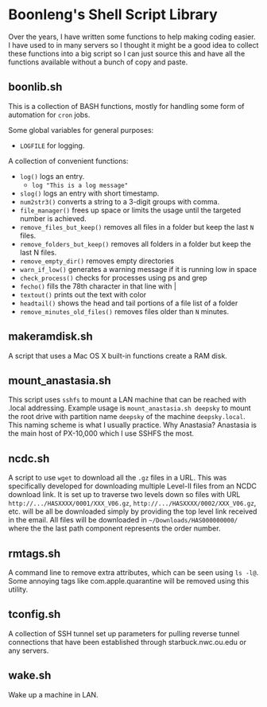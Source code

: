Boonleng's Shell Script Library
===============================

Over the years, I have written some functions to help making coding easier. I have used to in many servers so I thought it might be a good idea to collect these functions into a big script so I can just source this and have all the functions available without a bunch of copy and paste.


boonlib.sh
----------
This is a collection of BASH functions, mostly for handling some form of automation for `cron` jobs.

Some global variables for general purposes:
- `LOGFILE` for logging.

A collection of convenient functions:
- `log()` logs an entry.
	- `log "This is a log message"`
- `slog()` logs an entry with short timestamp.
- `num2str3()` converts a string to a 3-digit groups with comma.
- `file_manager()` frees up space or limits the usage until the targeted number is achieved.
- `remove_files_but_keep()` removes all files in a folder but keep the last `N` files.
- `remove_folders_but_keep()` removes all folders in a folder but keep the last N files.
- `remove_empty_dir()` removes empty directories
- `warn_if_low()` generates a warning message if it is running low in space
- `check_process()` checks for processes using ps and grep
- `fecho()` fills the 78th character in that line with |
- `textout()` prints out the text with color
- `headtail()` shows the head and tail portions of a file list of a folder
- `remove_minutes_old_files()` removes files older than `N` minutes.


makeramdisk.sh
--------------
A script that uses a Mac OS X built-in functions create a RAM disk.


mount_anastasia.sh
------------------
This script uses `sshfs` to mount a LAN machine that can be reached with .local addressing. Example usage is `mount_anastasia.sh deepsky` to mount the root drive with partition name `deepsky` of the machine `deepsky.local`. This naming scheme is what I usually practice. Why Anastasia? Anastasia is the main host of PX-10,000 which I use SSHFS the most.


ncdc.sh
-------
A script to use `wget` to download all the `.gz` files in a URL. This was specifically developed for downloading multiple Level-II files from an NCDC download link. It is set up to traverse two levels down so files with URL `http://.../HASXXXX/0001/XXX_V06.gz`, `http://.../HASXXXX/0002/XXX_V06.gz`, etc. will be all be downloaded simply by providing the top level link received in the email. All files will be downloaded in `~/Downloads/HAS000000000/` where the the last path component represents the order number.


rmtags.sh
---------
A command line to remove extra attributes, which can be seen using `ls -l@`. Some annoying tags like com.apple.quarantine will be removed using this utility.


tconfig.sh
----------
A collection of SSH tunnel set up parameters for pulling reverse tunnel connections that have been established through starbuck.nwc.ou.edu or any servers.


wake.sh
-------
Wake up a machine in LAN.

